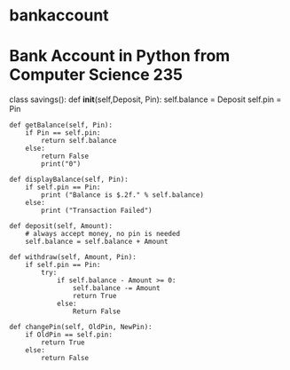 # bankaccount
# Bank Account in Python from Computer Science 235



class savings():
    def __init__(self,Deposit, Pin):
        self.balance = Deposit
        self.pin = Pin

    def getBalance(self, Pin):
        if Pin == self.pin:
            return self.balance
        else:
            return False
            print("0")

    def displayBalance(self, Pin):
        if self.pin == Pin:
            print ("Balance is $.2f." % self.balance)
        else:
            print ("Transaction Failed")

    def deposit(self, Amount):
        # always accept money, no pin is needed
        self.balance = self.balance + Amount

    def withdraw(self, Amount, Pin):
        if self.pin == Pin:
            try:
                if self.balance - Amount >= 0:
                    self.balance -= Amount
                    return True
                else:
                    Return False

    def changePin(self, OldPin, NewPin):
        if OldPin == self.pin:
            return True
        else:
            return False
